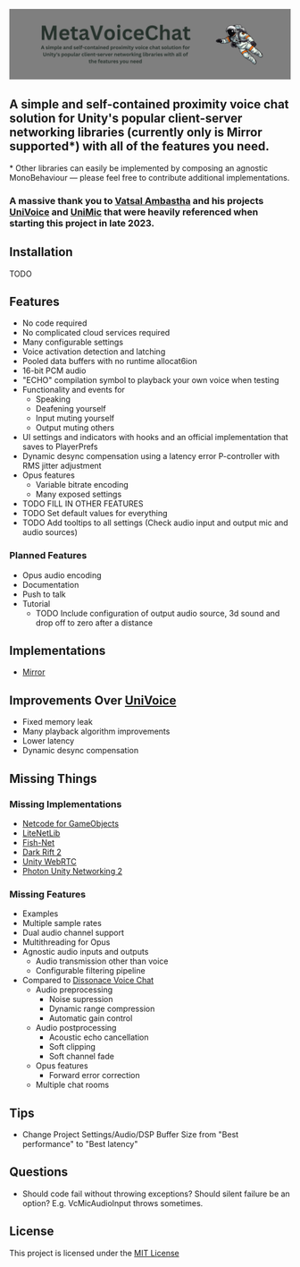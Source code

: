 ![MetaVoiceChat Banner](MetaVoiceChat.png)

## A simple and self-contained proximity voice chat solution for Unity's popular client-server networking libraries (currently only is Mirror supported*) with all of the features you need.
&ast; Other libraries can easily be implemented by composing an agnostic MonoBehaviour — please feel free to contribute additional implementations.

### A massive thank you to [Vatsal Ambastha](https://github.com/adrenak) and his projects [UniVoice](https://github.com/adrenak/univoice) and [UniMic](https://github.com/adrenak/unimic) that were heavily referenced when starting this project in late 2023.

## Installation
TODO

## Features
- No code required
- No complicated cloud services required
- Many configurable settings
- Voice activation detection and latching
- Pooled data buffers with no runtime allocat6ion
- 16-bit PCM audio
- "ECHO" compilation symbol to playback your own voice when testing
- Functionality and events for
    - Speaking
    - Deafening yourself
    - Input muting yourself
    - Output muting others
- UI settings and indicators with hooks and an official implementation that saves to PlayerPrefs
- Dynamic desync compensation using a latency error P-controller with RMS jitter adjustment
- Opus features
    - Variable bitrate encoding
    - Many exposed settings
- TODO FILL IN OTHER FEATURES
- TODO Set default values for everything
- TODO Add tooltips to all settings (Check audio input and output mic and audio sources)

### Planned Features
- Opus audio encoding
- Documentation
- Push to talk
- Tutorial
    - TODO Include configuration of output audio source, 3d sound and drop off to zero after a distance

## Implementations
- [Mirror](https://github.com/MirrorNetworking/Mirror)

## Improvements Over [UniVoice](https://github.com/adrenak/univoice)
- Fixed memory leak
- Many playback algorithm improvements
- Lower latency
- Dynamic desync compensation

## Missing Things

### Missing Implementations
- [Netcode for GameObjects](https://docs-multiplayer.unity3d.com/netcode/current/about/)
- [LiteNetLib](https://github.com/RevenantX/LiteNetLib)
- [Fish-Net](https://fish-networking.gitbook.io/docs)
- [Dark Rift 2](https://github.com/DarkRiftNetworking/DarkRift)
- [Unity WebRTC](https://github.com/Unity-Technologies/com.unity.webrtc)
- [Photon Unity Networking 2](https://www.photonengine.com/pun)

### Missing Features
- Examples
- Multiple sample rates
- Dual audio channel support
- Multithreading for Opus
- Agnostic audio inputs and outputs
    - Audio transmission other than voice
    - Configurable filtering pipeline
- Compared to [Dissonace Voice Chat](https://assetstore.unity.com/packages/tools/audio/dissonance-voice-chat-70078)
    - Audio preprocessing
        - Noise supression
        - Dynamic range compression
        - Automatic gain control
    - Audio postprocessing
        - Acoustic echo cancellation
        - Soft clipping
        - Soft channel fade
    - Opus features
        - Forward error correction
    - Multiple chat rooms

## Tips
- Change Project Settings/Audio/DSP Buffer Size from "Best performance" to "Best latency"

## Questions
- Should code fail without throwing exceptions? Should silent failure be an option? E.g. VcMicAudioInput throws sometimes.

## License
This project is licensed under the [MIT License](LICENSE)
